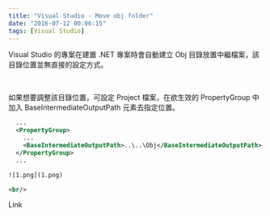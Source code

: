 ```yaml
---
title: "Visual Studio - Move obj folder"
date: "2016-07-12 00:06:15"
tags: [Visual Studio]
---
```



Visual Studio 的專案在建置 .NET 專案時會自動建立 Obj 目錄放置中繼檔案，該目錄位置並無直接的設定方式。  


<!-- More -->

<br/>

如果想要調整該目錄位置，可設定 Project 檔案，在欲生效的 PropertyGroup 中加入 BaseIntermediateOutputPath 元素去指定位置。  

```XML
  ...
  <PropertyGroup>
    ...
	<BaseIntermediateOutputPath>..\..\Obj</BaseIntermediateOutputPath>
  </PropertyGroup>
  ...

![1.png](1.png)

<br/>
```


Link
